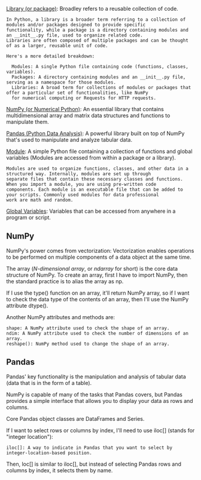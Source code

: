 

<ins>Library (or package)</ins>: Broadley refers to a reusable collection of code.

    In Python, a library is a broader term referring to a collection of modules and/or packages designed to provide specific
    functionality, while a package is a directory containing modules and an __init__.py file, used to organize related code.
    Libraries are often composed of multiple packages and can be thought of as a larger, reusable unit of code.
    
    Here's a more detailed breakdown:
    
      Modules: A single Python file containing code (functions, classes, variables). 
      Packages: A directory containing modules and an __init__.py file, serving as a namespace for those modules. 
      Libraries: A broad term for collections of modules or packages that offer a particular set of functionalities, like NumPy
      for numerical computing or Requests for HTTP requests. 

<ins>NumPy (or Numerical Python)</ins>: An essential library that contains multidimensional array and matrix data structures
and functions to manipulate them.

<ins>Pandas (Python Data Analysis)</ins>: A powerful library built on top of NumPy that's used to manipulate and analyze
tabular data.

<ins>Module</ins>: A simple Python file containing a collection of functions and global variables (Modules are accessed from
within a package or a library).

    Modules are used to organize functions, classes, and other data in a structured way. Internally, modules are set up through
    separate files that contain these necessary classes and functions. When you import a module, you are using pre-written code
    components. Each module is an executable file that can be added to your scripts. Commonly used modules for data professional
    work are math and random.

<ins>Global Variables</ins>: Variables that can be accessed from anywhere in a program or script.

## NumPy

NumPy's power comes from vectorization: Vectorization enables operations to be performed on multiple components of a data object
at the same time.

The array (*N-dimensional array*, or *ndarray* for short) is the core data structure of NumPy. To create an array,
first I have to import NumPy, then the standard practice is to alias the array as np.

If I use the type() function on an array, it'll return NumPy array, so if I want to check the data type of the contents of an array,
then I'll use the NumPy attribute dtype().

Another NumPy attributes and methods are:

    shape: A NumPy attribute used to check the shape of an array.
    ndim: A NumPy attribute used to check the number of dimensions of an array.
    reshape(): NumPy method used to change the shape of an array.

## Pandas

Pandas' key functionality is the manipulation and analysis of tabular data (data that is in the form of a table).

NumPy is capable of many of the tasks that Pandas covers, but Pandas provides a simple interface that allows you to display your
data as rows and columns.

Core Pandas object classes are DataFrames and Series.

If I want to select rows or columns by index, I'll need to use iloc[] (stands for "integer location"):

    iloc[]: A way to indicate in Pandas that you want to select by integer-location-based position.

Then, loc[] is similar to iloc[], but instead of selecting Pandas rows and columns by index, it selects them by name.




